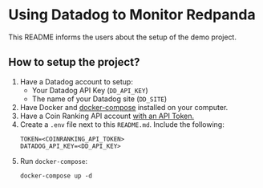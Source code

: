 # Using Datadog to Monitor Redpanda

This README informs the users about the setup of the demo project.

## How to setup the project?

1. Have a Datadog account to setup:
    - Your Datadog API Key (`DD_API_KEY`)
    - The name of your Datadog site (`DD_SITE`)
2. Have Docker and [docker-compose](https://docs.docker.com/compose/install/) installed on your computer.
3. Have a Coin Ranking API account [with an API Token.](https://developers.coinranking.com/create-account)
4. Create a `.env` file next to this `README.md`. Include the following:
    ```
    TOKEN=<COINRANKING_API_TOKEN>
    DATADOG_API_KEY=<DD_API_KEY>
    ```
5. Run `docker-compose`:
    ```
    docker-compose up -d
    ```
